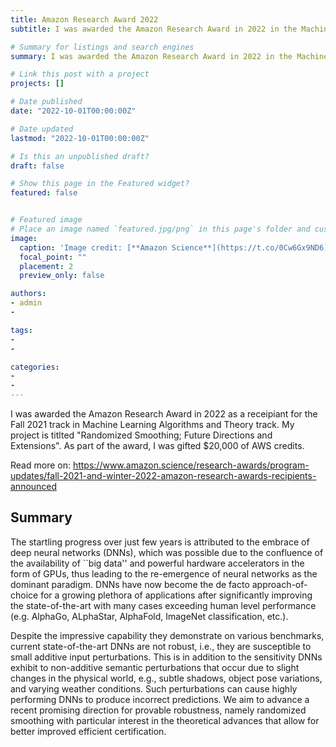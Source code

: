 ```yaml
---
title: Amazon Research Award 2022
subtitle: I was awarded the Amazon Research Award in 2022 in the Machine Learning Algorithms and Theory track.

# Summary for listings and search engines
summary: I was awarded the Amazon Research Award in 2022 in the Machine Learning Algorithms and Theory track. The project proposal is "Randomized Smoothing; Future Directions and Extensions"

# Link this post with a project
projects: []

# Date published
date: "2022-10-01T00:00:00Z"

# Date updated
lastmod: "2022-10-01T00:00:00Z"

# Is this an unpublished draft?
draft: false

# Show this page in the Featured widget?
featured: false


# Featured image
# Place an image named `featured.jpg/png` in this page's folder and customize its options here.
image:
  caption: 'Image credit: [**Amazon Science**](https://t.co/0Cw6Gx9ND6)'
  focal_point: ""
  placement: 2
  preview_only: false

authors:
- admin
- 

tags:
- 
- 

categories:
- 
- 
---
```


<!-- ## Overview -->

I was awarded the Amazon Research Award in 2022 as a receipiant for the Fall 2021 track in Machine Learning Algorithms and Theory track. My project is titlted "Randomized Smoothing; Future Directions and Extensions". As part of the award, I was gifted $20,000 of AWS credits.

Read more on: https://www.amazon.science/research-awards/program-updates/fall-2021-and-winter-2022-amazon-research-awards-recipients-announced


## Summary
The startling progress over just few years is attributed to the embrace of deep neural networks (DNNs), which was possible due to the confluence of the availability of ``big data'' and powerful hardware accelerators in the form of GPUs, thus leading to the re-emergence of neural networks as the dominant paradigm. DNNs have now become the de facto approach-of-choice for a growing plethora of applications after significantly improving the state-of-the-art with many cases exceeding human level performance (e.g. AlphaGo, ALphaStar, AlphaFold, ImageNet classification, etc.). 

Despite the impressive capability they demonstrate on various benchmarks, current state-of-the-art DNNs are not robust, i.e., they are susceptible to small additive input perturbations. This is in addition to the sensitivity DNNs exhibit to non-additive semantic perturbations that occur due to slight changes in the physical world, e.g., subtle shadows, object pose variations, and varying weather conditions. Such perturbations can cause highly performing DNNs to produce incorrect predictions. We aim to advance a recent promising direction for provable robustness, namely randomized smoothing with particular interest in the theoretical advances that allow for better improved efficient certification.


